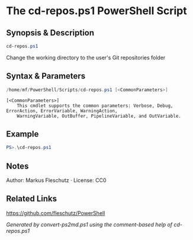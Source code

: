 # The cd-repos.ps1 PowerShell Script

## Synopsis & Description
```powershell
cd-repos.ps1
```

Change the working directory to the user's Git repositories folder

## Syntax & Parameters
```powershell
/home/mf/PowerShell/Scripts/cd-repos.ps1 [<CommonParameters>]
```

```
[<CommonParameters>]
    This cmdlet supports the common parameters: Verbose, Debug, ErrorAction, ErrorVariable, WarningAction, 
    WarningVariable, OutBuffer, PipelineVariable, and OutVariable.
```

## Example
```powershell
PS>.\cd-repos.ps1
```


## Notes
Author: Markus Fleschutz · License: CC0

## Related Links
https://github.com/fleschutz/PowerShell

*Generated by convert-ps2md.ps1 using the comment-based help of cd-repos.ps1*
